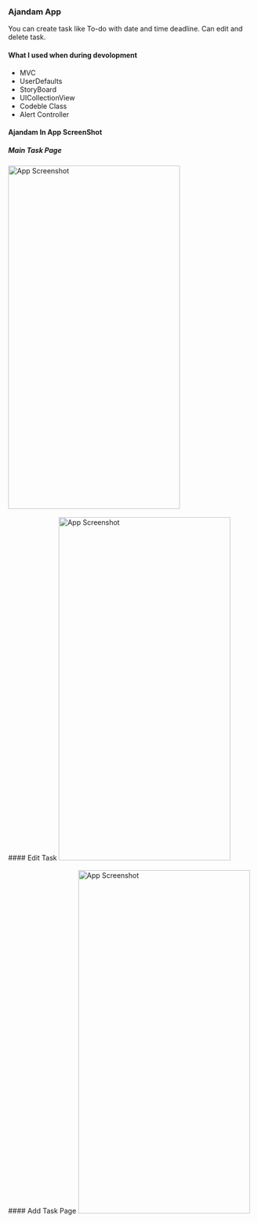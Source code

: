 ### Ajandam App

You can create task like To-do with date and time deadline.
Can edit and delete task.
#### What I used when during devolopment
- MVC
- UserDefaults
- StoryBoard
- UICollectionView
- Codeble Class
- Alert Controller

#### Ajandam In App ScreenShot
##### Main Task Page
<img src="https://github.com/yigitbstnci/Ajandam/assets/120344683/53e88302-e985-4938-a417-8e97a3dfa352" alt="App Screenshot" width="350" height="700">
<br><br>
#### Edit Task
<img src="https://github.com/yigitbstnci/Ajandam/assets/120344683/feeafb96-7da7-4064-8d46-a65d443e2adb" alt="App Screenshot" width="350" height="700">
<br><br>
#### Add Task Page
<img src="https://github.com/yigitbstnci/Ajandam/assets/120344683/b93271c5-8897-47b5-920a-f1ce15761241" alt="App Screenshot" width="350" height="700">

